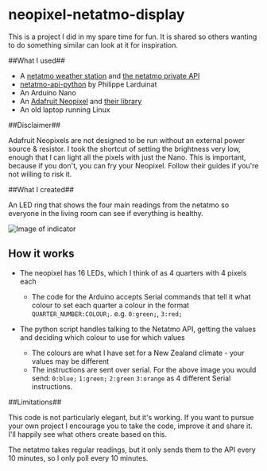 # neopixel-netatmo-display

This is a project I did in my spare time for fun. It is shared so others wanting to do something similar can look at it for inspiration.

##What I used##

* A [netatmo weather station](https://www.netatmo.com/en-US/product/weather-station) and [the netatmo private API](https://dev.netatmo.com/)
* [netatmo-api-python](https://github.com/philippelt/netatmo-api-python/) by Philippe Larduinat
* An Arduino Nano
* An [Adafruit Neopixel](https://www.adafruit.com/products/1463) and [their library](https://github.com/adafruit/Adafruit_NeoPixel)
* An old laptop running Linux

##Disclaimer##

Adafruit Neopixels are not designed to be run without an external power source & resistor. I took the shortcut of setting the brightness very low, enough that I can light all the pixels with just the Nano. This is important, because if you don't, you can fry your Neopixel. Follow their guides if you're not willing to risk it.

##What I created##

An LED ring that shows the four main readings from the netatmo so everyone in the living room can see if everything is healthy.

![Image of indicator](http://f.dollyfish.net.nz/dbe0fc.jpg)

## How it works ##

* The neopixel has 16 LEDs, which I think of as 4 quarters with 4 pixels each
  * The code for the Arduino accepts Serial commands that tell it what colour to set each quarter a colour in the format `QUARTER_NUMBER:COLOUR;`. e.g. `0:green;`, `3:red;`

* The python script handles talking to the Netatmo API, getting the values and deciding which colour to use for which values
  * The colours are what I have set for a New Zealand climate - your values may be different
  * The instructions are sent over serial. For the above image you would send: `0:blue;` `1:green;` `2:green` `3:orange` as 4 different Serial instructions.

##Limitations##

This code is not particularly elegant, but it's working. If you want to pursue your own project I encourage you to take the code, improve it and share it. I'll happily see what others create based on this.

The netatmo takes regular readings, but it only sends them to the API every 10 minutes, so I only poll every 10 minutes.
